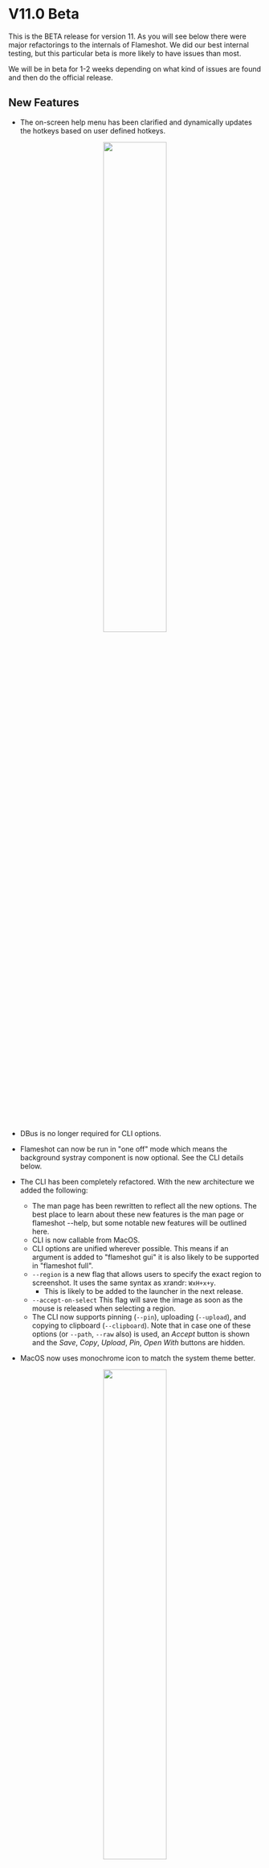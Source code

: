 # V11.0 Beta

This is the BETA release for version 11. As you will see below there were major refactorings to the internals of Flameshot. We did our best internal testing, but this particular beta is more likely to have issues than most.

We will be in beta for 1-2 weeks depending on what kind of issues are found and then do the official release. 


## New Features
- The on-screen help menu has been clarified and dynamically updates the hotkeys based on user defined hotkeys. 

<p align=center><img src="images/help_screen.png" width=50%> </p>

- DBus is no longer required for CLI options.

- Flameshot can now be run in "one off" mode which means the background systray component is now optional. See the CLI details below.

- The CLI has been completely refactored. With the new architecture we added the following:
  - The man page has been rewritten to reflect all the new options. The best place to learn about these new features is the man page or flameshot --help, but some notable new features will be outlined here. 
  - CLI is now callable from MacOS.
  - CLI options are unified wherever possible. This means if an argument is added to "flameshot gui" it is also likely to be supported in "flameshot full".
  - `--region` is a new flag that allows users to specify the exact region to screenshot. It uses the same syntax as xrandr: `WxH+x+y`.
    - This is likely to be added to the launcher in the next release. 
  - `--accept-on-select` This flag will save the image as soon as the mouse is released when selecting a region.
  - The CLI now supports pinning (`--pin`), uploading (`--upload`), and copying to clipboard (`--clipboard`).
    Note that in case one of these options (or `--path`, `--raw` also) is used, an *Accept* button is shown and the *Save*, *Copy*, *Upload*, *Pin*, *Open With* buttons are hidden.


- MacOS now uses monochrome icon to match the system theme better.

<p align=center><img src="images/monochrome.png" width=50%> </p>

- The sidebar now shows the hexidecimal color value when the color picker is used:
<p align=center><img src="images/hex.png" width=25%> </p>

- The about screen lists system information and allows you to copy this for easy access in bug submission forms. 

- Every file format supported by your underlying system is now an option for file format when saving. 

- New tool added to invert a region:

<p align=center><img src="images/invert.gif" width=75%> </p>

- Thickness of tools can now be set with the keyboard. Simply type a numerical value like "15" and you will see the indicator in the upper left.

- New zoom capability has been added to the color picker to more precisely select a color.
<p align=center><img src="images/magnify.gif" width=75%> </p>

- Text alignment can now be set in the side bar. 
<p align=center><img src="images/alignment.png" width=75%> </p>

- File names can now contain '.'

- Even if a button is hidden from the toolbar, it can still be activated via hotkey.

- The uploader now gives users a confirmation box before uploading. This can be disabled. **If you disable this and accidentally upload sensitive information, there is nothing we can do. It's recommended to leave the confirmation enabled.** Also, a keyboard shortcut for upload has been enabled (`Ctrl+U` by default)

- MacOS users can now bind a custom hotkey for taking a screenshot. 

- The config file parser has been reworked. It will now alert users if there is an error in their config. If a repair is possible, Flameshot attempts to repair the file. 
  - We do our best not to break existing configs, but sometimes adding new features or removing old ones force this to change. 

- Double clicking can be used to copy the screenshot to the clipboard. 

- Added an option to enable anti-aliasing when zooming in on a pinned image. 

## Bug Fixes 
- The border that indicates an object is moveable is no longer saved or copied with the underlying image. 

- The edit buttons no longer fall in the editable region when there are strange multi monitor geometries. 

- Optimizations to reduce lag on 8k and 4k screens.

- All Qt5 deprecations are fixed in preparation for Qt6.

- Many small UI improvements (ie oversized scrollbars fixed, checkboxes occluded, etc).

- Path handling has been improved.

- Fixed an issue where running Flameshot for the first time on NixOS would fail to create the config file.

- Fixed a problem with some window managers where Flameshot would lose focus and shortcuts would stop working.

## Known Issues
- Fractional scaling on linux is still not resolved.  (But we have identified a workaround finally. Hope to merge soon.)

## Contributors
I want to give special shout outs to some team members that made this release possible. 
- @veracioux for doing most of the refactoring that made this release possible 
- @mmahmoudian for tirelessly doing triage and community management
- @Correct-Syntax for the [redesigned website](https://flameshot.org)

We are very excited by the many first time contributors that helped with this release. We are always looking for more people to contribute to Flameshot and are happy to provide mentorship if needed:

* @johnjago made their first contribution in https://github.com/flameshot-org/flameshot/pull/1779
* @veracioux made their first contribution in https://github.com/flameshot-org/flameshot/pull/1782
* @etircopyh made their first contribution in https://github.com/flameshot-org/flameshot/pull/1799
* @uncomfyhalomacro made their first contribution in https://github.com/flameshot-org/flameshot/pull/1832
* @karlhorky made their first contribution in https://github.com/flameshot-org/flameshot/pull/1845
* @Cr4ckC4t made their first contribution in https://github.com/flameshot-org/flameshot/pull/1849
* @j-tai made their first contribution in https://github.com/flameshot-org/flameshot/pull/1856
* @CrystalSage made their first contribution in https://github.com/flameshot-org/flameshot/pull/1926
* @a1346054 made their first contribution in https://github.com/flameshot-org/flameshot/pull/1918
* @PrSunflower made their first contribution in https://github.com/flameshot-org/flameshot/pull/1582
* @mgalgs made their first contribution in https://github.com/flameshot-org/flameshot/pull/1940
* @GongHeng2017 made their first contribution in https://github.com/flameshot-org/flameshot/pull/1812
* @gVirtu made their first contribution in https://github.com/flameshot-org/flameshot/pull/1981
* @YizhePKU made their first contribution in https://github.com/flameshot-org/flameshot/pull/1979
* @Lyqst made their first contribution in https://github.com/flameshot-org/flameshot/pull/1995
* @AdavisSnakes made their first contribution in https://github.com/flameshot-org/flameshot/pull/1992
* @deo002 made their first contribution in https://github.com/flameshot-org/flameshot/pull/2008
* @Michael-F-Bryan made their first contribution in https://github.com/flameshot-org/flameshot/pull/2012
* @sryze made their first contribution in https://github.com/flameshot-org/flameshot/pull/2026
* @meesha7 made their first contribution in https://github.com/flameshot-org/flameshot/pull/2042
* @majkinetor made their first contribution in https://github.com/flameshot-org/flameshot/pull/2056
* @claytron5000 made their first contribution in https://github.com/flameshot-org/flameshot/pull/2068
* @LHBosssss made their first contribution in https://github.com/flameshot-org/flameshot/pull/2098
* @ffabss made their first contribution in https://github.com/flameshot-org/flameshot/pull/2140
* @reggermont made their first contribution in https://github.com/flameshot-org/flameshot/pull/2150
* @RiedleroD made their first contribution in https://github.com/flameshot-org/flameshot/pull/2130
